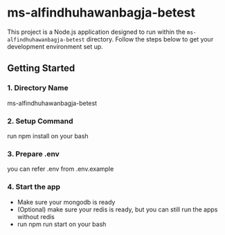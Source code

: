 # ms-alfindhuhawanbagja-betest

This project is a Node.js application designed to run within the `ms-alfindhuhawanbagja-betest` directory. Follow the steps below to get your development environment set up.

## Getting Started

### 1. Directory Name
ms-alfindhuhawanbagja-betest

### 2. Setup Command
run npm install on your bash

### 3. Prepare .env
you can refer .env from .env.example

### 4. Start the app
- Make sure your mongodb is ready
- (Optional) make sure your redis is ready, but you can still run the apps without redis 
- run npm run start on your bash

